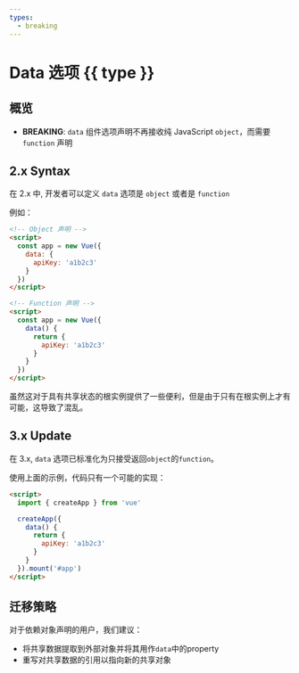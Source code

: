 ```yaml
---
types:
  - breaking
---
```


# Data 选项 <span v-for="type in $frontmatter.types" class="badge" :key="`type-${type}`">{{ type }}</span>

## 概览

- **BREAKING**: `data` 组件选项声明不再接收纯 JavaScript `object`，而需要 `function` 声明

## 2.x Syntax

在 2.x 中, 开发者可以定义 `data` 选项是 `object` 或者是 `function`

例如：

```html
<!-- Object 声明 -->
<script>
  const app = new Vue({
    data: {
      apiKey: 'a1b2c3'
    }
  })
</script>

<!-- Function 声明 -->
<script>
  const app = new Vue({
    data() {
      return {
        apiKey: 'a1b2c3'
      }
    }
  })
</script>
```

虽然这对于具有共享状态的根实例提供了一些便利，但是由于只有在根实例上才有可能，这导致了混乱。

## 3.x Update

在 3.x, `data` 选项已标准化为只接受返回`object`的`function`。

使用上面的示例，代码只有一个可能的实现：

```html
<script>
  import { createApp } from 'vue'

  createApp({
    data() {
      return {
        apiKey: 'a1b2c3'
      }
    }
  }).mount('#app')
</script>
```

## 迁移策略

对于依赖对象声明的用户，我们建议：

- 将共享数据提取到外部对象并将其用作`data`中的property
- 重写对共享数据的引用以指向新的共享对象
